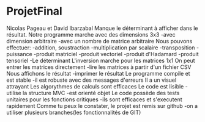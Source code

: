 # ProjetFinal
Nicolas Pageau et David Ibarzabal
Manque le déterminant à afficher dans le résultat.
Notre programme marche avec des dimensions 3x3
-avec dimension arbitraire
-avec un nombre de matrice arbitraire
Nous pouvons effectuer:
-addition, soustraction
-multiplication par scalaire
-transposition
-puissance
-produit matriciel
-produit vectoriel
-produit d'Hadamard
-produit tensoriel
-Le déterminant
L'inversion marche pour les matrices 1x1
On peut entrer les matrices directement
-lire les matrices à partir d'un fichier CSV
Nous affichons le résultat
-imprimer le résultat
Le programme compile et est stable
-il est robuste avec des messages d'erreurs
Il a un visuel attrayant
Les algorythmes de calculs sont efficaces
Le code est lisible
-utilise la structure MVC
-est orienté objet
Le code possède des tests unitaires pour les fonctions critiques
-ils sont efficaces et s'executent rapidement
Comme tu peux le constater, le projet est remis sur github
-on a utiliser plusieurs branches(les fonctionnalités de GIT)
